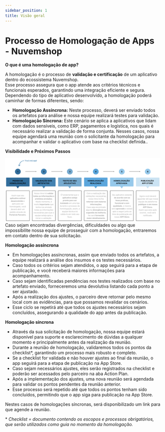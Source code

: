 ```yaml
---
sidebar_position: 1
title: Visão geral
---
```


# Processo de Homologação de Apps - Nuvemshop


**O que é uma homologação de app?**

A homologação é o processo de **validação e certificação** de um aplicativo dentro do ecossistema Nuvemshop. 
<br>Esse processo assegura que o app atende aos critérios técnicos e funcionais esperados, garantindo uma integração eficiente e segura.</br>
Dependendo do tipo de aplicativo desenvolvido, a homologação poderá caminhar de formas diferentes, sendo:

* **Homologação Assíncrona:** Neste processo, deverá ser enviado todos os artefatos para análise e nossa equipe realizará testes para validação.
* **Homologação Síncrona:** Este cenário se aplica a aplicativos que lidam com dados sensíveis, como ERP, pagamentos e logística, nos quais é necessário realizar a validação de forma conjunta. Nesses casos, nossa equipe agendará uma reunião com o solicitante da homologação para acompanhar e validar o aplicativo com base na checklist definida..




**Visibilidade e Próximos Passos**

![Fluxo](../../static/img/pt/imagem-fluxo-PT.png "Fluxo")
<br/>
<Alert appearance="warning" title="Importante"> Caso sejam encontradas divergências, dificuldades ou algo que impossibilite nossa equipe de prosseguir com a homologação, entraremos em contato dentro de sua solicitação.
</Alert>
<br/>

**Homologação assíncrona**

* Em homologações assíncronas, assim que enviado todos os artefatos, a equipe realizará a análise dos insumos e os testes necessários.
* Caso todos os critérios sejam atendidos, o app seguirá para a etapa de publicação, e você receberá maiores informações para acompanhamento.
* Caso sejam identificadas pendências nos testes realizados com base no artefato enviado, forneceremos uma devolutiva listando cada ponto a ser ajustado.
* Após a realização dos ajustes, o parceiro deve retornar pelo mesmo local com as evidências, para que possamos revalidar os cenários.
* Esse ciclo se repetirá até que todos os ajustes necessários sejam concluídos, assegurando a qualidade do app antes da publicação.

**Homologação síncrona**

* Através da sua solicitação de homologação, nossa equipe estará disponível para suporte e esclarecimento de dúvidas a qualquer momento e principalmente antes da realização da reunião.
* Durante a reunião de homologação, validaremos todos os pontos da checklist*, garantindo um processo mais robusto e completo.
* Se a checklist for validada e não houver ajustes ao final da reunião, o app seguirá para a etapa de publicação na App Store.
* Caso sejam necessários ajustes, eles serão registrados na checklist e poderão ser acessados pelo parceiro na aba Action Plan.
* Após a implementação dos ajustes, uma nova reunião será agendada para validar os pontos pendentes da reunião anterior.
* Esse processo será repetido até que todos os pontos tenham sido concluídos, permitindo que o app siga para publicação na App Store.

<Alert appearance="warning" title="Atenção"> Nestes casos de homologações síncronas, será disponibilizado um link para que agende a reunião.
</Alert>
<br/>

\* *Checklist = documento contendo os escopos e processos obrigatórios, que serão utilizados como guia no momento da homologação.*